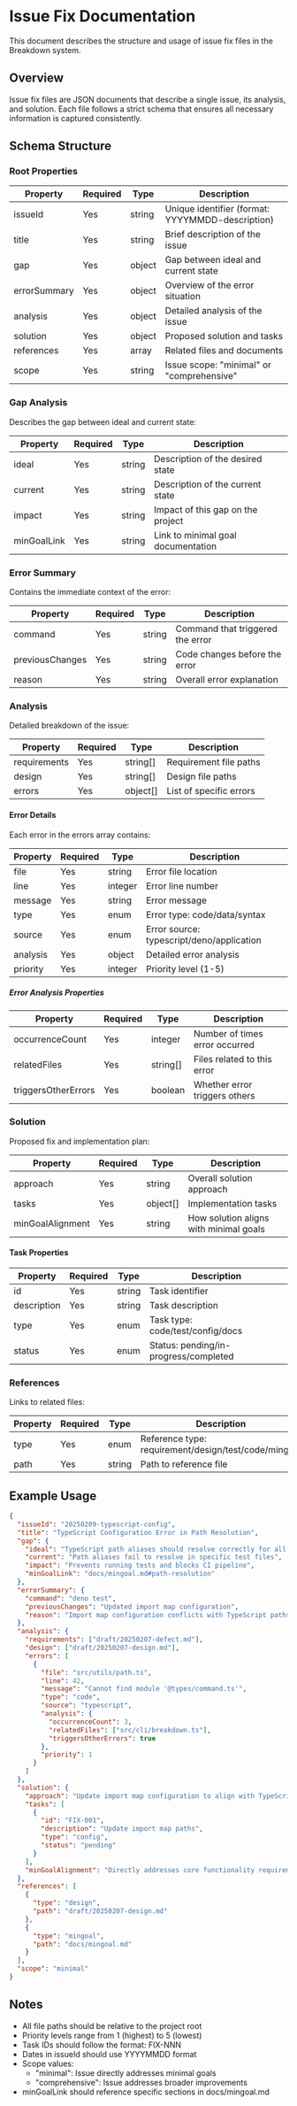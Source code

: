 # Issue Fix Documentation

This document describes the structure and usage of issue fix files in the Breakdown system.

## Overview

Issue fix files are JSON documents that describe a single issue, its analysis, and solution. Each file follows a strict schema that ensures all necessary information is captured consistently.

## Schema Structure

### Root Properties

| Property | Required | Type | Description |
|----------|----------|------|-------------|
| issueId | Yes | string | Unique identifier (format: YYYYMMDD-description) |
| title | Yes | string | Brief description of the issue |
| gap | Yes | object | Gap between ideal and current state |
| errorSummary | Yes | object | Overview of the error situation |
| analysis | Yes | object | Detailed analysis of the issue |
| solution | Yes | object | Proposed solution and tasks |
| references | Yes | array | Related files and documents |
| scope | Yes | string | Issue scope: "minimal" or "comprehensive" |

### Gap Analysis

Describes the gap between ideal and current state:

| Property | Required | Type | Description |
|----------|----------|------|-------------|
| ideal | Yes | string | Description of the desired state |
| current | Yes | string | Description of the current state |
| impact | Yes | string | Impact of this gap on the project |
| minGoalLink | Yes | string | Link to minimal goal documentation |

### Error Summary

Contains the immediate context of the error:

| Property | Required | Type | Description |
|----------|----------|------|-------------|
| command | Yes | string | Command that triggered the error |
| previousChanges | Yes | string | Code changes before the error |
| reason | Yes | string | Overall error explanation |

### Analysis

Detailed breakdown of the issue:

| Property | Required | Type | Description |
|----------|----------|------|-------------|
| requirements | Yes | string[] | Requirement file paths |
| design | Yes | string[] | Design file paths |
| errors | Yes | object[] | List of specific errors |

#### Error Details

Each error in the errors array contains:

| Property | Required | Type | Description |
|----------|----------|------|-------------|
| file | Yes | string | Error file location |
| line | Yes | integer | Error line number |
| message | Yes | string | Error message |
| type | Yes | enum | Error type: code/data/syntax |
| source | Yes | enum | Error source: typescript/deno/application |
| analysis | Yes | object | Detailed error analysis |
| priority | Yes | integer | Priority level (1-5) |

##### Error Analysis Properties

| Property | Required | Type | Description |
|----------|----------|------|-------------|
| occurrenceCount | Yes | integer | Number of times error occurred |
| relatedFiles | Yes | string[] | Files related to this error |
| triggersOtherErrors | Yes | boolean | Whether error triggers others |

### Solution

Proposed fix and implementation plan:

| Property | Required | Type | Description |
|----------|----------|------|-------------|
| approach | Yes | string | Overall solution approach |
| tasks | Yes | object[] | Implementation tasks |
| minGoalAlignment | Yes | string | How solution aligns with minimal goals |

#### Task Properties

| Property | Required | Type | Description |
|----------|----------|------|-------------|
| id | Yes | string | Task identifier |
| description | Yes | string | Task description |
| type | Yes | enum | Task type: code/test/config/docs |
| status | Yes | enum | Status: pending/in-progress/completed |

### References

Links to related files:

| Property | Required | Type | Description |
|----------|----------|------|-------------|
| type | Yes | enum | Reference type: requirement/design/test/code/mingoal |
| path | Yes | string | Path to reference file |

## Example Usage

```json
{
  "issueId": "20250209-typescript-config",
  "title": "TypeScript Configuration Error in Path Resolution",
  "gap": {
    "ideal": "TypeScript path aliases should resolve correctly for all imports",
    "current": "Path aliases fail to resolve in specific test files",
    "impact": "Prevents running tests and blocks CI pipeline",
    "minGoalLink": "docs/mingoal.md#path-resolution"
  },
  "errorSummary": {
    "command": "deno test",
    "previousChanges": "Updated import map configuration",
    "reason": "Import map configuration conflicts with TypeScript paths"
  },
  "analysis": {
    "requirements": ["draft/20250207-defect.md"],
    "design": ["draft/20250207-design.md"],
    "errors": [
      {
        "file": "src/utils/path.ts",
        "line": 42,
        "message": "Cannot find module '@types/command.ts'",
        "type": "code",
        "source": "typescript",
        "analysis": {
          "occurrenceCount": 3,
          "relatedFiles": ["src/cli/breakdown.ts"],
          "triggersOtherErrors": true
        },
        "priority": 1
      }
    ]
  },
  "solution": {
    "approach": "Update import map configuration to align with TypeScript path aliases",
    "tasks": [
      {
        "id": "FIX-001",
        "description": "Update import map paths",
        "type": "config",
        "status": "pending"
      }
    ],
    "minGoalAlignment": "Directly addresses core functionality requirement of working imports"
  },
  "references": [
    {
      "type": "design",
      "path": "draft/20250207-design.md"
    },
    {
      "type": "mingoal",
      "path": "docs/mingoal.md"
    }
  ],
  "scope": "minimal"
}
```

## Notes

- All file paths should be relative to the project root
- Priority levels range from 1 (highest) to 5 (lowest)
- Task IDs should follow the format: FIX-NNN
- Dates in issueId should use YYYYMMDD format
- Scope values:
  - "minimal": Issue directly addresses minimal goals
  - "comprehensive": Issue addresses broader improvements
- minGoalLink should reference specific sections in docs/mingoal.md 